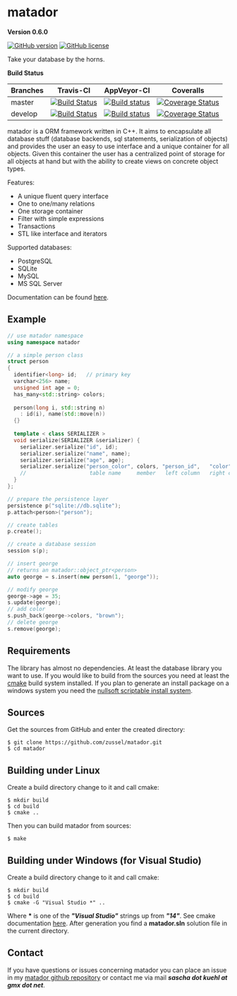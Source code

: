 matador
=======

__Version 0.6.0__

[![GitHub version](https://badge.fury.io/gh/zussel%2Fmatador.svg)](https://badge.fury.io/gh/zussel%2Fmatador)
[![GitHub license](https://img.shields.io/badge/License-GPL%20v3-blue.svg)](https://raw.githubusercontent.com/zussel/matador/develop/License)

Take your database by the horns.

__Build Status__

| Branches    | Travis-CI | AppVeyor-CI | Coveralls    |
|-------------|-----------|-------------|--------------|
| master      |[![Build Status](https://travis-ci.org/zussel/matador.png?branch=master)](https://travis-ci.org/zussel/matador?branch=master)|[![Build status](https://ci.appveyor.com/api/projects/status/fs50s053d085q5j8/branch/develop?svg=true)](https://ci.appveyor.com/project/zussel/matador/branch/master)|[![Coverage Status](https://coveralls.io/repos/github/zussel/matador/badge.svg?branch=master)](https://coveralls.io/github/zussel/matador?branch=master)|
| develop     |[![Build Status](https://travis-ci.org/zussel/matador.png?branch=develop)](https://travis-ci.org/zussel/matador)|[![Build status](https://ci.appveyor.com/api/projects/status/fs50s053d085q5j8/branch/develop?svg=true)](https://ci.appveyor.com/project/zussel/matador/branch/develop)|[![Coverage Status](https://coveralls.io/repos/github/zussel/matador/badge.svg?branch=develop)](https://coveralls.io/github/zussel/matador?branch=develop)|

matador is a ORM framework written in C++. It aims to encapsulate all database stuff
(database backends, sql statements, serialization of objects) and provides the user an
easy to use interface and a unique container for all objects. Given this container the user
has a centralized point of storage for all objects at hand but with the ability to create views on
concrete object types.

Features:

 * A unique fluent query interface
 * One to one/many relations
 * One storage container
 * Filter with simple expressions
 * Transactions
 * STL like interface and iterators

Supported databases:
 * PostgreSQL
 * SQLite
 * MySQL
 * MS SQL Server

Documentation can be found [here](http://zussel.github.io/matador).

Example
-------

```cpp
// use matador namespace
using namespace matador

// a simple person class
struct person
{
  identifier<long> id;   // primary key
  varchar<256> name;
  unsigned int age = 0;
  has_many<std::string> colors;
  
  person(long i, std::string n)
    : id(i), name(std::move(n))
  {}
  
  template < class SERIALIZER >
  void serialize(SERIALIZER &serializer) {
    serializer.serialize("id", id);
    serializer.serialize("name", name);
    serializer.serialize("age", age);
    serializer.serialize("person_color", colors, "person_id",   "color");
    //                    table name     member   left column   right column
  }
};

// prepare the persistence layer
persistence p("sqlite://db.sqlite");
p.attach<person>("person");

// create tables
p.create();

// create a database session
session s(p);

// insert george
// returns an matador::object_ptr<person>
auto george = s.insert(new person(1, "george"));

// modify george
george->age = 35;
s.update(george);
// add color
s.push_back(george->colors, "brown");
// delete george
s.remove(george);
```
Requirements
------------

The library has almost no dependencies. At least the database library you want to use.
If you would like to build from the sources you need at least the
[cmake](http://www.cmake.org) build system installed. If you plan to generate an install
package on a windows system you need the
[nullsoft scriptable install system](http://nsis.sourceforge.net).
          
Sources
-------

Get the sources from GitHub and enter the created directory:

    $ git clone https://github.com/zussel/matador.git
    $ cd matador

Building under Linux
--------------------

Create a build directory change to it and call cmake:

    $ mkdir build
    $ cd build
    $ cmake ..
    
Then you can build matador from sources:

    $ make

Building under Windows (for Visual Studio)
------------------------------------------

Create a build directory change to it and call cmake:

    $ mkdir build
    $ cd build
    $ cmake -G "Visual Studio *" ..

Where __*__ is one of the *__"Visual Studio"__* strings up from *__"14"__*. See cmake
documentation [here](https://cmake.org/cmake/help/v3.6/manual/cmake-generators.7.html?#visual-studio-generators).
After generation you find a __matador.sln__ solution file in the current directory.

Contact
-------

If you have questions or issues concerning matador you can place an issue in my
[matador github repository](https://github.com/zussel/matador/issues?milestone=1&state=open) or
contact me via mail *__sascha dot kuehl at gmx dot net__*.
